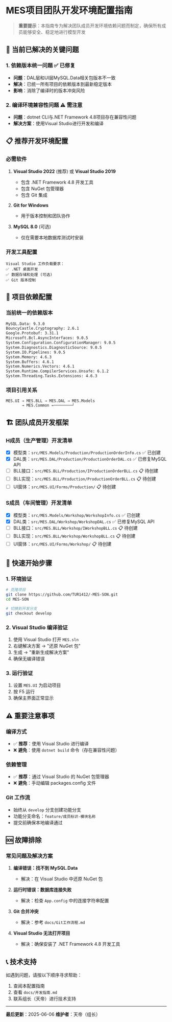# MES项目团队开发环境配置指南

> **重要提示**：本指南专为解决团队成员开发环境依赖问题而制定，确保所有成员能够安全、稳定地进行模型开发

## 🚨 当前已解决的关键问题

### 1. 依赖版本统一问题 ✅ 已修复
- **问题**：DAL层和UI层MySQL.Data相关包版本不一致
- **解决**：已统一所有项目的依赖版本到最新稳定版本
- **影响**：消除了编译时的版本冲突风险

### 2. 编译环境兼容性问题 ⚠️ 需注意
- **问题**：dotnet CLI与.NET Framework 4.8项目存在兼容性问题
- **解决方案**：使用Visual Studio进行开发和编译

## 📋 推荐开发环境配置

### 必需软件
1. **Visual Studio 2022** (推荐) 或 **Visual Studio 2019**
   - 包含 .NET Framework 4.8 开发工具
   - 包含 NuGet 包管理器
   - 包含 Git 集成

2. **Git for Windows**
   - 用于版本控制和团队协作

3. **MySQL 8.0** (可选)
   - 仅在需要本地数据库测试时安装

### 开发工具配置
```
Visual Studio 工作负载要求：
✅ .NET 桌面开发
✅ 数据存储和处理 (可选)
✅ Git 版本控制
```

## 🔧 项目依赖配置

### 当前统一的依赖版本
```xml
MySQL.Data: 9.3.0
BouncyCastle.Cryptography: 2.6.1
Google.Protobuf: 3.31.1
Microsoft.Bcl.AsyncInterfaces: 9.0.5
System.Configuration.ConfigurationManager: 9.0.5
System.Diagnostics.DiagnosticSource: 9.0.5
System.IO.Pipelines: 9.0.5
System.Memory: 4.6.3
System.Buffers: 4.6.1
System.Numerics.Vectors: 4.6.1
System.Runtime.CompilerServices.Unsafe: 6.1.2
System.Threading.Tasks.Extensions: 4.6.3
```

### 项目引用关系
```
MES.UI → MES.BLL → MES.DAL → MES.Models
       → MES.Common ←────────┘
```

## 🏗️ 团队成员开发框架

### H成员（生产管理）开发清单
- [x] 模型类：`src/MES.Models/Production/ProductionOrderInfo.cs` ✅ 已创建
- [x] DAL类：`src/MES.DAL/Production/ProductionOrderDAL.cs` ✅ 已修复MySQL API
- [ ] BLL接口：`src/MES.BLL/Production/IProductionOrderBLL.cs` 📋 待创建
- [ ] BLL实现：`src/MES.BLL/Production/ProductionOrderBLL.cs` 📋 待创建
- [ ] UI窗体：`src/MES.UI/Forms/Production/` 📋 待创建

### S成员（车间管理）开发清单
- [x] 模型类：`src/MES.Models/Workshop/WorkshopInfo.cs` ✅ 已创建
- [x] DAL类：`src/MES.DAL/Workshop/WorkshopDAL.cs` ✅ 已修复MySQL API
- [ ] BLL接口：`src/MES.BLL/Workshop/IWorkshopBLL.cs` 📋 待创建
- [ ] BLL实现：`src/MES.BLL/Workshop/WorkshopBLL.cs` 📋 待创建
- [ ] UI窗体：`src/MES.UI/Forms/Workshop/` 📋 待创建

## 🚀 快速开始步骤

### 1. 环境验证
```bash
# 克隆项目
git clone https://github.com/TUR1412/-MES-SON.git
cd MES-SON

# 切换到开发分支
git checkout develop
```

### 2. Visual Studio 编译验证
1. 使用 Visual Studio 打开 `MES.sln`
2. 右键解决方案 → "还原 NuGet 包"
3. 生成 → "重新生成解决方案"
4. 确保无编译错误

### 3. 运行验证
1. 设置 `MES.UI` 为启动项目
2. 按 F5 运行
3. 确保主界面正常显示

## ⚠️ 重要注意事项

### 编译方式
- ✅ **推荐**：使用 Visual Studio 进行编译
- ❌ **避免**：使用 `dotnet build` 命令（存在兼容性问题）

### 依赖管理
- ✅ **推荐**：通过 Visual Studio 的 NuGet 包管理器
- ❌ **避免**：手动编辑 packages.config 文件

### Git 工作流
- 始终从 `develop` 分支创建功能分支
- 功能分支命名：`feature/成员标识-模块名称`
- 提交前确保本地编译通过

## 🆘 故障排除

### 常见问题及解决方案

1. **编译错误：找不到 MySQL.Data**
   - 解决：在 Visual Studio 中还原 NuGet 包

2. **运行时错误：数据库连接失败**
   - 解决：检查 `App.config` 中的连接字符串配置

3. **Git 合并冲突**
   - 解决：参考 `docs/Git工作流程.md`

4. **Visual Studio 无法打开项目**
   - 解决：确保安装了 .NET Framework 4.8 开发工具

## 📞 技术支持

如遇到问题，请按以下顺序寻求帮助：
1. 查阅本配置指南
2. 查看 `docs/开发指南.md`
3. 联系组长（天帝）进行技术支持

---

**最后更新**：2025-06-06
**维护者**：天帝（组长）
